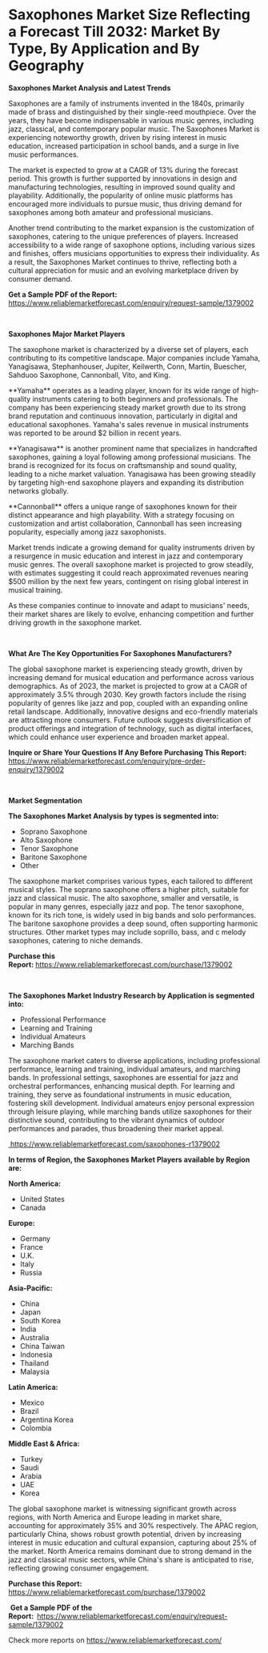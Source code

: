 <p><h1>Saxophones Market Size Reflecting a Forecast Till 2032: Market By Type, By Application and By Geography</h1></p><p><strong>Saxophones Market Analysis and Latest Trends</strong></p>
<p><p>Saxophones are a family of instruments invented in the 1840s, primarily made of brass and distinguished by their single-reed mouthpiece. Over the years, they have become indispensable in various music genres, including jazz, classical, and contemporary popular music. The Saxophones Market is experiencing noteworthy growth, driven by rising interest in music education, increased participation in school bands, and a surge in live music performances.</p><p>The market is expected to grow at a CAGR of 13% during the forecast period. This growth is further supported by innovations in design and manufacturing technologies, resulting in improved sound quality and playability. Additionally, the popularity of online music platforms has encouraged more individuals to pursue music, thus driving demand for saxophones among both amateur and professional musicians.</p><p>Another trend contributing to the market expansion is the customization of saxophones, catering to the unique preferences of players. Increased accessibility to a wide range of saxophone options, including various sizes and finishes, offers musicians opportunities to express their individuality. As a result, the Saxophones Market continues to thrive, reflecting both a cultural appreciation for music and an evolving marketplace driven by consumer demand.</p></p>
<p><strong>Get a Sample PDF of the Report:&nbsp;</strong> <a href="https://www.reliablemarketforecast.com/enquiry/request-sample/1379002?utm_campaign=1833&utm_medium=2&utm_source=Github&utm_content=ia&utm_term=05022025&utm_id=saxophones">https://www.reliablemarketforecast.com/enquiry/request-sample/1379002</a></p>
<p>&nbsp;</p>
<p><strong>Saxophones Major Market Players</strong></p>
<p><p>The saxophone market is characterized by a diverse set of players, each contributing to its competitive landscape. Major companies include Yamaha, Yanagisawa, Stephanhouser, Jupiter, Keilwerth, Conn, Martin, Buescher, Sahduoo Saxophone, Cannonball, Vito, and King. </p><p>**Yamaha** operates as a leading player, known for its wide range of high-quality instruments catering to both beginners and professionals. The company has been experiencing steady market growth due to its strong brand reputation and continuous innovation, particularly in digital and educational saxophones. Yamaha's sales revenue in musical instruments was reported to be around $2 billion in recent years.</p><p>**Yanagisawa** is another prominent name that specializes in handcrafted saxophones, gaining a loyal following among professional musicians. The brand is recognized for its focus on craftsmanship and sound quality, leading to a niche market valuation. Yanagisawa has been growing steadily by targeting high-end saxophone players and expanding its distribution networks globally.</p><p>**Cannonball** offers a unique range of saxophones known for their distinct appearance and high playability. With a strategy focusing on customization and artist collaboration, Cannonball has seen increasing popularity, especially among jazz saxophonists.</p><p>Market trends indicate a growing demand for quality instruments driven by a resurgence in music education and interest in jazz and contemporary music genres. The overall saxophone market is projected to grow steadily, with estimates suggesting it could reach approximated revenues nearing $500 million by the next few years, contingent on rising global interest in musical training.</p><p>As these companies continue to innovate and adapt to musicians' needs, their market shares are likely to evolve, enhancing competition and further driving growth in the saxophone market.</p></p>
<p>&nbsp;</p>
<p><strong>What Are The Key Opportunities For Saxophones Manufacturers?</strong></p>
<p><p>The global saxophone market is experiencing steady growth, driven by increasing demand for musical education and performance across various demographics. As of 2023, the market is projected to grow at a CAGR of approximately 3.5% through 2030. Key growth factors include the rising popularity of genres like jazz and pop, coupled with an expanding online retail landscape. Additionally, innovative designs and eco-friendly materials are attracting more consumers. Future outlook suggests diversification of product offerings and integration of technology, such as digital interfaces, which could enhance user experience and broaden market appeal.</p></p>
<p><strong>Inquire or Share Your Questions If Any Before Purchasing This Report:</strong> <a href="https://www.reliablemarketforecast.com/enquiry/pre-order-enquiry/1379002?utm_campaign=1833&utm_medium=2&utm_source=Github&utm_content=ia&utm_term=05022025&utm_id=saxophones">https://www.reliablemarketforecast.com/enquiry/pre-order-enquiry/1379002</a></p>
<p>&nbsp;</p>
<p><strong>Market Segmentation</strong></p>
<p><strong>The Saxophones Market Analysis by types is segmented into:</strong></p>
<p><ul><li>Soprano Saxophone</li><li>Alto Saxophone</li><li>Tenor Saxophone</li><li>Baritone Saxophone</li><li>Other</li></ul></p>
<p><p>The saxophone market comprises various types, each tailored to different musical styles. The soprano saxophone offers a higher pitch, suitable for jazz and classical music. The alto saxophone, smaller and versatile, is popular in many genres, especially jazz and pop. The tenor saxophone, known for its rich tone, is widely used in big bands and solo performances. The baritone saxophone provides a deep sound, often supporting harmonic structures. Other market types may include soprillo, bass, and c melody saxophones, catering to niche demands.</p></p>
<p><strong>Purchase this Report:&nbsp;</strong><a href="https://www.reliablemarketforecast.com/purchase/1379002?utm_campaign=1833&utm_medium=2&utm_source=Github&utm_content=ia&utm_term=05022025&utm_id=saxophones">https://www.reliablemarketforecast.com/purchase/1379002</a></p>
<p>&nbsp;</p>
<p><strong>The Saxophones Market Industry Research by Application is segmented into:</strong></p>
<p><ul><li>Professional Performance</li><li>Learning and Training</li><li>Individual Amateurs</li><li>Marching Bands</li></ul></p>
<p><p>The saxophone market caters to diverse applications, including professional performance, learning and training, individual amateurs, and marching bands. In professional settings, saxophones are essential for jazz and orchestral performances, enhancing musical depth. For learning and training, they serve as foundational instruments in music education, fostering skill development. Individual amateurs enjoy personal expression through leisure playing, while marching bands utilize saxophones for their distinctive sound, contributing to the vibrant dynamics of outdoor performances and parades, thus broadening their market appeal.</p></p>
<p><a href="https://www.reliablemarketforecast.com/saxophones-r1379002?utm_campaign=1833&utm_medium=2&utm_source=Github&utm_content=ia&utm_term=05022025&utm_id=saxophones">&nbsp;https://www.reliablemarketforecast.com/saxophones-r1379002</a></p>
<p><strong>In terms of Region, the Saxophones Market Players available by Region are:</strong></p>
<p>
    <p> <strong> North America: </strong>
        <ul>
            <li>United States</li>
            <li>Canada</li>
        </ul>
        </p> 
    <p> <strong> Europe: </strong>
        <ul>
            <li>Germany</li>
            <li>France</li>
            <li>U.K.</li>
            <li>Italy</li>
            <li>Russia</li>
        </ul>
        </p> 
    <p> <strong> Asia-Pacific: </strong>
        <ul>
            <li>China</li>
            <li>Japan</li>
            <li>South Korea</li>
            <li>India</li>
            <li>Australia</li>
            <li>China Taiwan</li>
            <li>Indonesia</li>
            <li>Thailand</li>
            <li>Malaysia</li>
        </ul>
        </p> 
    <p> <strong> Latin America: </strong>
        <ul>
            <li>Mexico</li>
            <li>Brazil</li>
            <li>Argentina Korea</li>
            <li>Colombia</li>
        </ul>
        </p> 
    <p> <strong> Middle East & Africa: </strong>
        <ul>
            <li>Turkey</li>
            <li>Saudi</li>
            <li>Arabia</li>
            <li>UAE</li>
            <li>Korea</li>
        </ul>
    </p>
    </p>
<p><p>The global saxophone market is witnessing significant growth across regions, with North America and Europe leading in market share, accounting for approximately 35% and 30% respectively. The APAC region, particularly China, shows robust growth potential, driven by increasing interest in music education and cultural expansion, capturing about 25% of the market. North America remains dominant due to strong demand in the jazz and classical music sectors, while China's share is anticipated to rise, reflecting growing consumer engagement.</p></p>
<p><strong>Purchase this Report: </strong><a href="https://www.reliablemarketforecast.com/purchase/1379002?utm_campaign=1833&utm_medium=2&utm_source=Github&utm_content=ia&utm_term=05022025&utm_id=saxophones">https://www.reliablemarketforecast.com/purchase/1379002</a></p>
<p>&nbsp;<strong>Get a Sample PDF of the Report:&nbsp;&nbsp;</strong><a href="https://www.reliablemarketforecast.com/enquiry/request-sample/1379002?utm_campaign=1833&utm_medium=2&utm_source=Github&utm_content=ia&utm_term=05022025&utm_id=saxophones">https://www.reliablemarketforecast.com/enquiry/request-sample/1379002</a></p>
<p><strong></strong></p>
<p>Check more reports on <a href="https://www.reliablemarketforecast.com/?utm_campaign=1833&utm_medium=2&utm_source=Github&utm_content=ia&utm_term=05022025&utm_id=saxophones">https://www.reliablemarketforecast.com/</a></p>